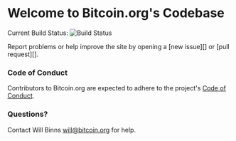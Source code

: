 # Welcome to Bitcoin.org's Codebase

Current Build Status: ![Build Status](https://travis-ci.org/bitcoin-dot-org/bitcoin.org.svg?branch=master)

Report problems or help improve the site by opening a [new issue][] or [pull request][].

### Code of Conduct

Contributors to Bitcoin.org are expected to adhere to the project's [Code of
Conduct](https://github.com/bitcoin-dot-org/bitcoin.org/blob/master/CODE_OF_CONDUCT.md).

### Questions?
Contact Will Binns <will@bitcoin.org> for help.
